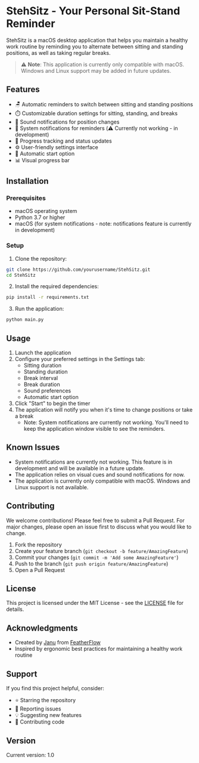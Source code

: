 # StehSitz - Your Personal Sit-Stand Reminder

StehSitz is a macOS desktop application that helps you maintain a healthy work routine by reminding you to alternate between sitting and standing positions, as well as taking regular breaks.

> ⚠️ **Note**: This application is currently only compatible with macOS. Windows and Linux support may be added in future updates.

## Features

- 🪑 Automatic reminders to switch between sitting and standing positions
- ⏱️ Customizable duration settings for sitting, standing, and breaks
- 🔔 Sound notifications for position changes
- 📱 System notifications for reminders (⚠️ Currently not working - in development)
- 🎯 Progress tracking and status updates
- ⚙️ User-friendly settings interface
- 🔄 Automatic start option
- 📊 Visual progress bar

## Installation

### Prerequisites

- macOS operating system
- Python 3.7 or higher
- macOS (for system notifications - note: notifications feature is currently in development)

### Setup

1. Clone the repository:
```bash
git clone https://github.com/yourusername/StehSitz.git
cd StehSitz
```

2. Install the required dependencies:
```bash
pip install -r requirements.txt
```

3. Run the application:
```bash
python main.py
```

## Usage

1. Launch the application
2. Configure your preferred settings in the Settings tab:
   - Sitting duration
   - Standing duration
   - Break interval
   - Break duration
   - Sound preferences
   - Automatic start option
3. Click "Start" to begin the timer
4. The application will notify you when it's time to change positions or take a break
   - Note: System notifications are currently not working. You'll need to keep the application window visible to see the reminders.

## Known Issues

- System notifications are currently not working. This feature is in development and will be available in a future update.
- The application relies on visual cues and sound notifications for now.
- The application is currently only compatible with macOS. Windows and Linux support is not available.

## Contributing

We welcome contributions! Please feel free to submit a Pull Request. For major changes, please open an issue first to discuss what you would like to change.

1. Fork the repository
2. Create your feature branch (`git checkout -b feature/AmazingFeature`)
3. Commit your changes (`git commit -m 'Add some AmazingFeature'`)
4. Push to the branch (`git push origin feature/AmazingFeature`)
5. Open a Pull Request

## License

This project is licensed under the MIT License - see the [LICENSE](LICENSE) file for details.

## Acknowledgments

- Created by [Janu](https://x.com/JanuBuilds) from [FeatherFlow](https://feather-flow.com)
- Inspired by ergonomic best practices for maintaining a healthy work routine

## Support

If you find this project helpful, consider:
- ⭐ Starring the repository
- 🐛 Reporting issues
- 💡 Suggesting new features
- 🤝 Contributing code

## Version

Current version: 1.0
